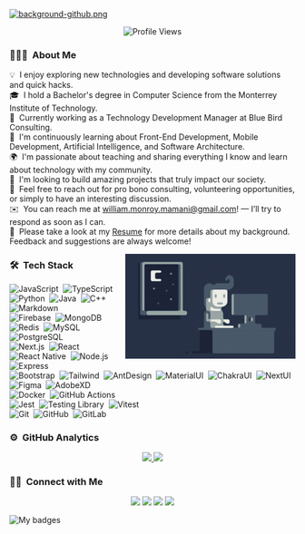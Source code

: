 [![background-github.png](https://i.postimg.cc/Px0RLVyd/background-github.png)](https:///www.linkedin.com/in/william-monroy)

<p align="center"> <img src="https://komarev.com/ghpvc/?username=william-monroy&label=Views&color=blue&style=plastic" alt="Profile Views" /> </p>

### 👨🏻‍💻 &nbsp;About Me

💡 &nbsp;I enjoy exploring new technologies and developing software solutions and quick hacks.\
🎓 &nbsp;I hold a Bachelor's degree in Computer Science from the Monterrey Institute of Technology.\
💼 &nbsp;Currently working as a Technology Development Manager at Blue Bird Consulting.\
🌱 &nbsp;I'm continuously learning about Front-End Development, Mobile Development, Artificial Intelligence, and Software Architecture.\
🌍 &nbsp;I'm passionate about teaching and sharing everything I know and learn about technology with my community.\
🚀  &nbsp;I'm looking to build amazing projects that truly impact our society.\
💬 &nbsp;Feel free to reach out for pro bono consulting, volunteering opportunities, or simply to have an interesting discussion.\
✉️ &nbsp;You can reach me at [william.monroy.mamani@gmail.com](mailto:william.monroy.mamani@gmail.com)! — I’ll try to respond as soon as I can.\
📄 &nbsp;Please take a look at my [Resume](https://docs.google.com/document/d/1zPLWtue7mS5GHFrcmBSXDirxjFqo0M7Q-4XZYh-STfY/edit?usp=sharing) for more details about my background. Feedback and suggestions are always welcome!

<img alt="Night Coding" src="https://raw.githubusercontent.com/AVS1508/AVS1508/master/assets/Night-Coding.gif" align="right"/>

### 🛠 &nbsp;Tech Stack

![JavaScript](https://img.shields.io/badge/-JavaScript-05122A?style=flat&logo=javascript)&nbsp;
![TypeScript](https://img.shields.io/badge/-TypeScript-05122A?style=flat&logo=typescript)&nbsp;
![Python](https://img.shields.io/badge/-Python-05122A?style=flat&logo=python)&nbsp;
![Java](https://img.shields.io/badge/-Java-05122A?style=flat&logo=Java&logoColor=FFA518)&nbsp;
![C++](https://img.shields.io/badge/-C++-05122A?style=flat&logo=C%2B%2B&logoColor=00599C)&nbsp;
![Markdown](https://img.shields.io/badge/-Markdown-05122A?style=flat&logo=markdown)\
![Firebase](https://img.shields.io/badge/-Firebase-05122A?style=flat&logo=firebase)&nbsp;
![MongoDB](https://img.shields.io/badge/-MongoDB-05122A?style=flat&logo=mongodb)&nbsp;
![Redis](https://img.shields.io/badge/-Redis-05122A?style=flat&logo=redis)&nbsp;
![MySQL](https://img.shields.io/badge/-MySQL-05122A?style=flat&logo=mysql)&nbsp;
![PostgreSQL](https://img.shields.io/badge/-PostgreSQL-05122A?style=flat&logo=postgresql)&nbsp;\
![Next.js](https://img.shields.io/badge/-Next.js-05122A?style=flat&logo=next.js)&nbsp;
![React](https://img.shields.io/badge/-React-05122A?style=flat&logo=react)&nbsp;
![React Native](https://img.shields.io/badge/-React%20Native-05122A?style=flat&logo=react)&nbsp;
![Node.js](https://img.shields.io/badge/-Node.js-05122A?style=flat&logo=node.js)&nbsp;
![Express](https://img.shields.io/badge/-Express-05122A?style=flat&logo=express)&nbsp;\
![Bootstrap](https://img.shields.io/badge/-Bootstrap-05122A?style=flat&logo=bootstrap)&nbsp;
![Tailwind](https://img.shields.io/badge/-Tailwind-05122A?style=flat&logo=tailwind-css)&nbsp;
![AntDesign](https://img.shields.io/badge/-AntDesign-05122A?style=flat&logo=ant-design)&nbsp;
![MaterialUI](https://img.shields.io/badge/-MaterialUI-05122A?style=flat&logo=mui)&nbsp;
![ChakraUI](https://img.shields.io/badge/-ChakraUI-05122A?style=flat&logo=chakra-ui)&nbsp;
![NextUI](https://img.shields.io/badge/-HeroUI-05122A?style=flat&logo=nextui)&nbsp;\
![Figma](https://img.shields.io/badge/-Figma-05122A?style=flat&logo=figma)&nbsp;
![AdobeXD](https://img.shields.io/badge/-AdobeXD-05122A?style=flat&logo=adobe-xd)&nbsp;\
![Docker](https://img.shields.io/badge/-Docker-05122A?style=flat&logo=docker)&nbsp;
![GitHub Actions](https://img.shields.io/badge/-GitHub%20Actions-05122A?style=flat&logo=github-actions&logoColor=2088FF)&nbsp;\
![Jest](https://img.shields.io/badge/-Jest-05122A?style=flat&logo=jest)&nbsp;
![Testing Library](https://img.shields.io/badge/-Testing%20Library-05122A?style=flat&logo=testinglibrary)&nbsp;
![Vitest](https://img.shields.io/badge/-Vitest-05122A?style=flat&logo=vite)&nbsp;\
![Git](https://img.shields.io/badge/-Git-05122A?style=flat&logo=git)&nbsp;
![GitHub](https://img.shields.io/badge/-GitHub-05122A?style=flat&logo=github)&nbsp;
![GitLab](https://img.shields.io/badge/-GitLab-05122A?style=flat&logo=gitlab)&nbsp;

### ⚙️ &nbsp;GitHub Analytics

<p align="center">
<a href="https://github.com/william-monroy">
  <img height="180em" src="https://github-readme-stats-eight-theta.vercel.app/api?username=william-monroy&show_icons=true&theme=algolia&include_all_commits=true&count_private=true"/>
  <img height="180em" src="https://github-readme-stats-eight-theta.vercel.app/api/top-langs/?username=william-monroy&layout=compact&langs_count=8&theme=algolia"/>
</a>
</p>

### 🤝🏻 &nbsp;Connect with Me

<p align="center">
<a href="https://www.linkedin.com/in/william-monroy/"><img src="https://img.shields.io/badge/-Let's%20connect%20on%20LinkedIn-0077B5?style=flat&logo=Linkedin&logoColor=white"/></a>
<a href="mailto:william.monroy.mamani@gmail.com"><img src="https://img.shields.io/badge/-william.monroy.mamani@gmail.com-D14836?style=flat&logo=Gmail&logoColor=white"/></a>
<a href="https://www.instagram.com/wimodev/"><img src="https://img.shields.io/badge/-@wimodev-E4405F?style=flat&logo=Instagram&logoColor=white"/></a>
<a href="https://www.facebook.com/wimodev/"><img src="https://img.shields.io/badge/-@wimodev-1877F2?style=flat&logo=Facebook&logoColor=white"/></a>
</p>

![My badges](https://holopin.me/williammonroy)
